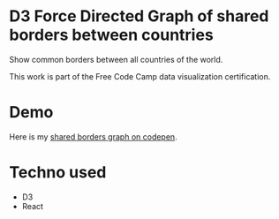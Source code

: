 # D3 Force Directed Graph of shared borders between countries

Show common borders between all countries of the world.

This work is part of the Free Code Camp data visualization certification.

# Demo

Here is my [shared borders graph on codepen](https://codepen.io/LCreation/full/ZJoMeM/).

# Techno used

* D3
* React